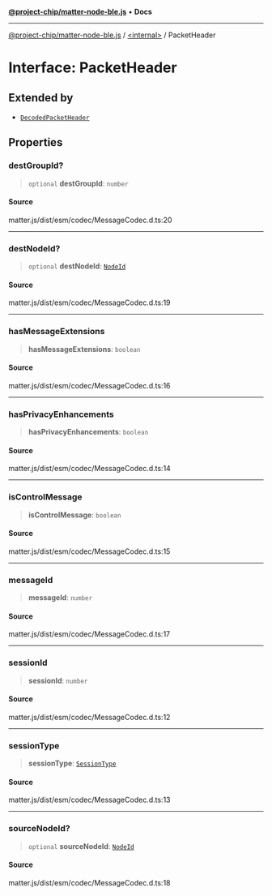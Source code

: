 [**@project-chip/matter-node-ble.js**](../../README.md) • **Docs**

***

[@project-chip/matter-node-ble.js](../../globals.md) / [\<internal\>](../README.md) / PacketHeader

# Interface: PacketHeader

## Extended by

- [`DecodedPacketHeader`](DecodedPacketHeader.md)

## Properties

### destGroupId?

> `optional` **destGroupId**: `number`

#### Source

matter.js/dist/esm/codec/MessageCodec.d.ts:20

***

### destNodeId?

> `optional` **destNodeId**: [`NodeId`](../README.md#nodeid-5)

#### Source

matter.js/dist/esm/codec/MessageCodec.d.ts:19

***

### hasMessageExtensions

> **hasMessageExtensions**: `boolean`

#### Source

matter.js/dist/esm/codec/MessageCodec.d.ts:16

***

### hasPrivacyEnhancements

> **hasPrivacyEnhancements**: `boolean`

#### Source

matter.js/dist/esm/codec/MessageCodec.d.ts:14

***

### isControlMessage

> **isControlMessage**: `boolean`

#### Source

matter.js/dist/esm/codec/MessageCodec.d.ts:15

***

### messageId

> **messageId**: `number`

#### Source

matter.js/dist/esm/codec/MessageCodec.d.ts:17

***

### sessionId

> **sessionId**: `number`

#### Source

matter.js/dist/esm/codec/MessageCodec.d.ts:12

***

### sessionType

> **sessionType**: [`SessionType`](../enumerations/SessionType.md)

#### Source

matter.js/dist/esm/codec/MessageCodec.d.ts:13

***

### sourceNodeId?

> `optional` **sourceNodeId**: [`NodeId`](../README.md#nodeid-5)

#### Source

matter.js/dist/esm/codec/MessageCodec.d.ts:18
